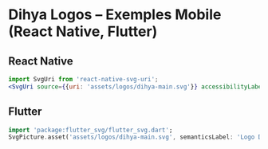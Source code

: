 # Dihya Logos – Exemples Mobile (React Native, Flutter)

## React Native
```jsx
import SvgUri from 'react-native-svg-uri';
<SvgUri source={{uri: 'assets/logos/dihya-main.svg'}} accessibilityLabel="Logo Dihya" />
```

## Flutter
```dart
import 'package:flutter_svg/flutter_svg.dart';
SvgPicture.asset('assets/logos/dihya-main.svg', semanticsLabel: 'Logo Dihya');
```

